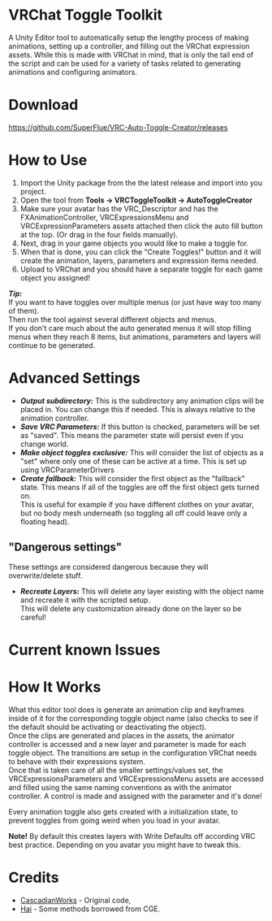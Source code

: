# VRChat Toggle Toolkit
A Unity Editor tool to automatically setup the lengthy process of making animations, setting up a controller, and filling out the VRChat expression assets.
While this is made with VRChat in mind, that is only the tail end of the script and can be used for a variety of tasks related to generating animations and configuring animators.
# Download

https://github.com/SuperFlue/VRC-Auto-Toggle-Creator/releases

# How to Use
1. Import the Unity package from the the latest release and import into you project.
2. Open the tool from **Tools -> VRCToggleToolkit -> AutoToggleCreator**
3. Make sure your avatar has the VRC_Descriptor and has the FXAnimationController, VRCExpressionsMenu and VRCExpressionParameters assets attached then click the auto fill button at the top. (Or drag in the four fields manually).
4. Next, drag in your game objects you would like to make a toggle for.
5. When that is done, you can click the "Create Toggles!" button and it will create the animation, layers, parameters and expression items needed.
6. Upload to VRChat and you should have a separate toggle for each game object you assigned!

***Tip:***  
If you want to have toggles over multiple menus (or just have way too many of them).  
Then run the tool against several different objects and menus.  
If you don't care much about the auto generated menus it will stop filling menus when they reach 8 items, but animations, parameters and layers will continue to be generated.
# Advanced Settings
- ***Output subdirectory:*** This is the subdirectory any animation clips will be placed in. You can change this if needed. This is always relative to the animation controller.
- ***Save VRC Parameters:*** If this button is checked, parameters will be set as "saved". This means the parameter state will persist even if you change world.
- ***Make object toggles exclusive:*** This will consider the list of objects as a "set" where only one of these can be active at a time. This is set up using VRCParameterDrivers
- ***Create fallback:*** This will consider the first object as the "fallback" state. This means if all of the toggles are off the first object gets turned on.  
This is useful for example if you have different clothes on your avatar, but no body mesh underneath (so toggling all off could leave only a floating head).
## "Dangerous settings"
These settings are considered dangerous because they will overwrite/delete stuff.
- ***Recreate Layers:*** This will delete any layer existing with the object name and recreate it with the scripted setup.  
This will delete any customization already done on the layer so be careful!
# Current known Issues

# How It Works
What this editor tool does is generate an animation clip and keyframes inside of it for the corresponding toggle object name (also checks to see if the default should be activating or deactivating the object).  
Once the clips are generated and places in the assets, the animator controller is accessed and a new layer and parameter is made for each toggle object. The transitions are setup in the configuration VRChat needs to behave with their expressions system.  
Once that is taken care of all the smaller settings/values set, the VRCExpressionsParameters and VRCExpressionsMenu assets are accessed and filled using the same naming conventions as with the animator controller. A control is made and assigned with the parameter and it's done!

Every animation toggle also gets created with a initialization state, to prevent toggles from going weird when you load in your avatar.

**Note!** By default this creates layers with Write Defaults off according VRC best practice.
Depending on you avatar you might have to tweak this.

# Credits
- [CascadianWorks](https://github.com/CascadianWorks) - Original code,
- [Hai](https://github.com/hai-vr) - Some methods borrowed from CGE.
